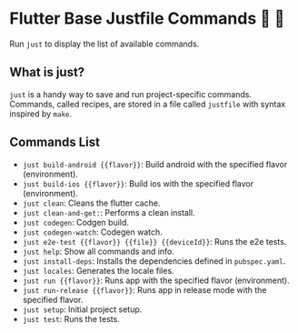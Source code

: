 # Flutter Base Justfile Commands 🦀 🚀

Run `just` to display the list of available commands.

## What is just?

`just` is a handy way to save and run project-specific commands. Commands, called recipes, are stored in a file called `justfile` with syntax inspired by `make`.

## Commands List

- `just build-android {{flavor}}`: Build android with the specified flavor (environment).
- `just build-ios {{flavor}}`: Build ios with the specified flavor (environment).
- `just clean`: Cleans the flutter cache.
- `just clean-and-get:`: Performs a clean install.
- `just codegen`: Codgen build.
- `just codegen-watch`: Codegen watch.
- `just e2e-test {{flavor}} {{file}} {{deviceId}}`: Runs the e2e tests.
- `just help`: Show all commands and info.
- `just install-deps`: Installs the dependencies defined in `pubspec.yaml`.
- `just locales`: Generates the locale files.
- `just run {{flavor}}`: Runs app with the specified flavor (environment).
- `just run-release {{flavor}}`: Runs app in release mode with the specified flavor.
- `just setup`: Initial project setup.
- `just test`: Runs the tests.